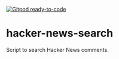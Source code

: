 [![Gitpod ready-to-code](https://img.shields.io/badge/Gitpod-ready--to--code-blue?logo=gitpod)](https://gitpod.io/#https://github.com/BeAnMo/hacker-news-search)

# hacker-news-search
Script to search Hacker News comments.
